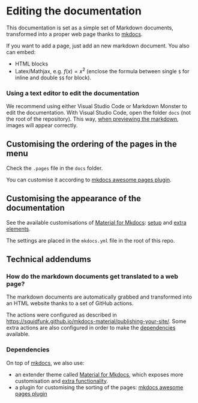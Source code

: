 # Editing the documentation

This documentation is set as a simple set of Markdown documents, transformed into a proper web page thanks to [mkdocs](https://www.mkdocs.org/). 

If you want to add a page, just add an new markdown document. You also can embed:

- HTML blocks
- Latex/Mathjax, e.g. $f(x) = x^2$ (enclose the formula between single `$` for inline and double `$$` for block).

### Using a text editor to edit the documentation

We recommend using either Visual Studio Code or Markdown Monster to edit the documentation. With Visual Studio Code, open the folder `docs` (not the root of the repository). This way, [when previewing the markdown](https://code.visualstudio.com/docs/languages/markdown#_dynamic-previews-and-preview-locking), images will appear correctly.


## Customising the ordering of the pages in the menu

Check the `.pages` file in the `docs` folder.

You can customise it according to [mkdocs awesome pages plugin](https://github.com/lukasgeiter/mkdocs-awesome-pages-plugin).

## Customising the appearance of the documentation

See the available customisations of [Material for Mkdocs](https://squidfunk.github.io/): [setup](https://squidfunk.github.io/mkdocs-material/setup/changing-the-colors/) and [extra elements](https://squidfunk.github.io/mkdocs-material/reference/).

The settings are placed in the `mkdocs.yml` file in the root of this repo.

## Technical addendums
### How do the markdown documents get translated to a web page?
The markdown documents are automatically grabbed and transformed into an HTML website thanks to a set of GitHub actions.

The actions were configured as described in https://squidfunk.github.io/mkdocs-material/publishing-your-site/.
Some extra actions are also configured in order to make the [dependencies](#Dependencies) available.

### Dependencies

On top of [mkdocs](https://www.mkdocs.org/), we also use:

- an extender theme called [Material for Mkdocs](https://squidfunk.github.io/mkdocs-material/), which exposes more customisation and [extra functionality](https://squidfunk.github.io/mkdocs-material/reference/).
- a plugin for customising the sorting of the pages: [mkdocs awesome pages plugin](https://github.com/lukasgeiter/mkdocs-awesome-pages-plugin)